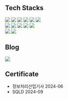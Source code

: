 <div>
  
## Tech Stacks
<img src="https://img.shields.io/badge/Java-007396?style=for-the-square&logo=Java&logoColor=white">
<img src="https://img.shields.io/badge/Kotlin-7F52FF?style=for-the-square&logo=Kotlin&logoColor=white">
<img src="https://img.shields.io/badge/Spring-6DB33F?style=for-the-square&logo=Spring&logoColor=white"/>
<img src="https://img.shields.io/badge/Spring_Security-6DB33F?style=for-the-square&logo=Spring-Security&logoColor=white"/>
<img src="https://img.shields.io/badge/Node.js-339933?style=for-the-square&logo=Node.js&logoColor=white">
<img src="https://img.shields.io/badge/TypeScript-3178C6?style=for-the-square&logo=typescript&logoColor=white"> 
<br>
<img src="https://img.shields.io/badge/Next.js-000000?style=for-the-square&logo=next.js&logoColor=white">
<img src="https://img.shields.io/badge/Tailwind_CSS-38B2AC?style=for-the-square&logo=tailwind-css&logoColor=white">
<img src="https://img.shields.io/badge/MySQL-4479A1?style=for-the-square&logo=mysql&logoColor=white">
<img src="https://img.shields.io/badge/Redis-DC382D?style=for-the-square&logo=Redis&logoColor=white">
<img src="https://img.shields.io/badge/AWS-232F3E?style=for-the-square&logo=Amazon-AWS&logoColor=white">
<br>
<img src="https://img.shields.io/badge/GitHub-181717?style=for-the-square&logo=GitHub&logoColor=white">
<img src="https://img.shields.io/badge/GitHub_Actions-2088FF?style=for-the-square&logo=github-actions&logoColor=white">

##  Blog
<a href="https://kangminhyuk1111.tistory.com">
 <img src="https://img.shields.io/badge/Tistory-EC4815?style=for-the-square&logo=Tistory&logoColor=white">
</a>

## Certificate
- 정보처리산업기사 2024-06
- SQLD 2024-09

<!--

## 🔨Project🔨
### 풀스택 프로젝트 심부릉 react + express + redux
#### 심부름이 필요한 사람들을 위한 커뮤니티 플랫폼
- http://52.62.33.115/

![ezgif com-video-to-gif (1)](https://github.com/kangminhyuk1111/kangminhyuk1111/assets/96116158/7f6050ff-672d-445d-b5e6-fa5aad90e693)


### 풀스택 채팅 앱 시바챗 ejs + socket.io
#### socket.io를 이용한 풀스택 채팅 웹어플리케이션
- http://115.85.180.211:8001/

![ezgif com-video-to-gif (9)](https://github.com/kangminhyuk1111/kangminhyuk1111/assets/96116158/2be3f38c-8098-4a8e-9a03-ecdd9be0a2c7)


### 프론트엔드 오늘의 가계부 HTML + CSS+ JS
#### 1인가구를 위한 소비,지출을 정리하는 가계부
- http://115.85.180.211:5050/

![ezgif com-video-to-gif (14)](https://github.com/kangminhyuk1111/kangminhyuk1111/assets/96116158/c904da23-b071-4b51-a2d4-076e5bb976ac)


### 풀스택 기차 자동예약 프로젝트 React + Flask (진행중..)
#### python모듈을 이용한 기차 자동매매 프로젝트
- 개발 중

![ezgif com-video-to-gif (19)](https://github.com/kangminhyuk1111/kangminhyuk1111/assets/96116158/e32b0c3e-e2cd-44b3-8320-89b38184b888)


## 🏆 Github Stats

![Anurag's GitHub stats](https://github-readme-stats.vercel.app/api?username=kangminhyuk1111&show_icons=true&theme=radical)<br/>
[![Top Langs](https://github-readme-stats.vercel.app/api/top-langs/?username=kangminhyuk1111&layout=compact)](https://github.com/anuraghazra/github-readme-stats)

## solved.ac
[![Solved.ac Profile](http://mazassumnida.wtf/api/v2/generate_badge?boj=rkdglqkr12)](https://solved.ac/백준아이디/)

## 🎟 Contact

  <p>email : rkdglqkr12@naver.com</p>

</div>


 -->
